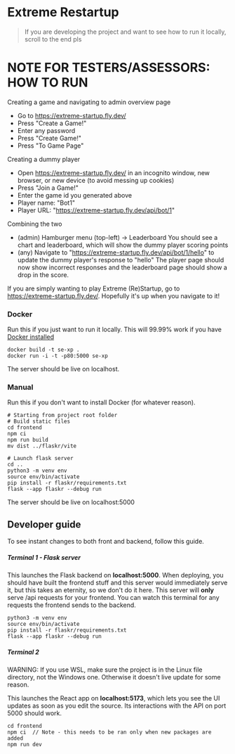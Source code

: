 # Extreme Restartup

>If you are developing the project and want to see how to run it locally, scroll to the end pls

# NOTE FOR TESTERS/ASSESSORS: HOW TO RUN
Creating a game and navigating to admin overview page
* Go to https://extreme-startup.fly.dev/
* Press "Create a Game!"
* Enter any password
* Press "Create Game!"
* Press "To Game Page"

Creating a dummy player
* Open https://extreme-startup.fly.dev/ in an incognito window, new browser, or new device (to avoid messing up cookies)
* Press "Join a Game!"
* Enter the game id you generated above
* Player name: "Bot1"
* Player URL: "https://extreme-startup.fly.dev/api/bot/1"

Combining the two
* (admin) Hamburger menu (top-left) -> Leaderboard
You should see a chart and leaderboard, which will show the dummy player scoring points
* (any) Navigate to "https://extreme-startup.fly.dev/api/bot/1/hello" to update the dummy player's response to "hello"
The player page should now show incorrect responses and the leaderboard page should show a drop in the score.


If you are simply wanting to play Extreme (Re)Startup, go to https://extreme-startup.fly.dev/. Hopefully it's up when you navigate to it!
### Docker
Run this if you just want to run it locally. This will 99.99% work if you have [Docker installed](https://docs.docker.com/engine/install/)
```
docker build -t se-xp .
docker run -i -t -p80:5000 se-xp
```
The server should be live on localhost.
### Manual
Run this if you don't want to install Docker (for whatever reason).
```
# Starting from project root folder
# Build static files
cd frontend
npm ci
npm run build
mv dist ../flaskr/vite

# Launch flask server
cd ..
python3 -m venv env
source env/bin/activate
pip install -r flaskr/requirements.txt
flask --app flaskr --debug run
```
The server should be live on localhost:5000

## Developer guide
To see instant changes to both front and backend, follow this guide.
##### Terminal 1 - Flask server
This launches the Flask backend on **localhost:5000**. When deploying, you should have built the frontend stuff and this server would immediately serve it, but this takes an eternity, so we don't do it here. This server will **only** serve /api requests for your frontend. You can watch this terminal for any requests the frontend sends to the backend.
```
python3 -m venv env
source env/bin/activate
pip install -r flaskr/requirements.txt
flask --app flaskr --debug run
```
##### Terminal 2
WARNING: If you use WSL, make sure the project is in the Linux file directory, not the Windows one. Otherwise it doesn't live update for some reason.

This launches the React app on **localhost:5173**, which lets you see the UI updates as soon as you edit the source. Its interactions with the API on port 5000 should work.
```
cd frontend
npm ci  // Note - this needs to be ran only when new packages are added
npm run dev
```